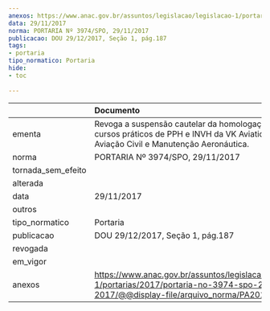 ```yaml
---
anexos: https://www.anac.gov.br/assuntos/legislacao/legislacao-1/portarias/2017/portaria-no-3974-spo-29-11-2017/@@display-file/arquivo_norma/PA2017-3974.pdf
data: 29/11/2017
norma: PORTARIA Nº 3974/SPO, 29/11/2017
publicacao: DOU 29/12/2017, Seção 1, pág.187
tags:
- portaria
tipo_normatico: Portaria
hide: 
- toc 
 
---
```


|                    | Documento                                                                                                                                            |
|:-------------------|:-----------------------------------------------------------------------------------------------------------------------------------------------------|
| ementa             | Revoga a suspensão cautelar da homologação dos cursos práticos de PPH e INVH da VK Aviation Escola de Aviação Civil e Manutenção Aeronáutica.        |
| norma              | PORTARIA Nº 3974/SPO, 29/11/2017                                                                                                                     |
| tornada_sem_efeito |                                                                                                                                                      |
| alterada           |                                                                                                                                                      |
| data               | 29/11/2017                                                                                                                                           |
| outros             |                                                                                                                                                      |
| tipo_normatico     | Portaria                                                                                                                                             |
| publicacao         | DOU 29/12/2017, Seção 1, pág.187                                                                                                                     |
| revogada           |                                                                                                                                                      |
| em_vigor           |                                                                                                                                                      |
| anexos             | https://www.anac.gov.br/assuntos/legislacao/legislacao-1/portarias/2017/portaria-no-3974-spo-29-11-2017/@@display-file/arquivo_norma/PA2017-3974.pdf |